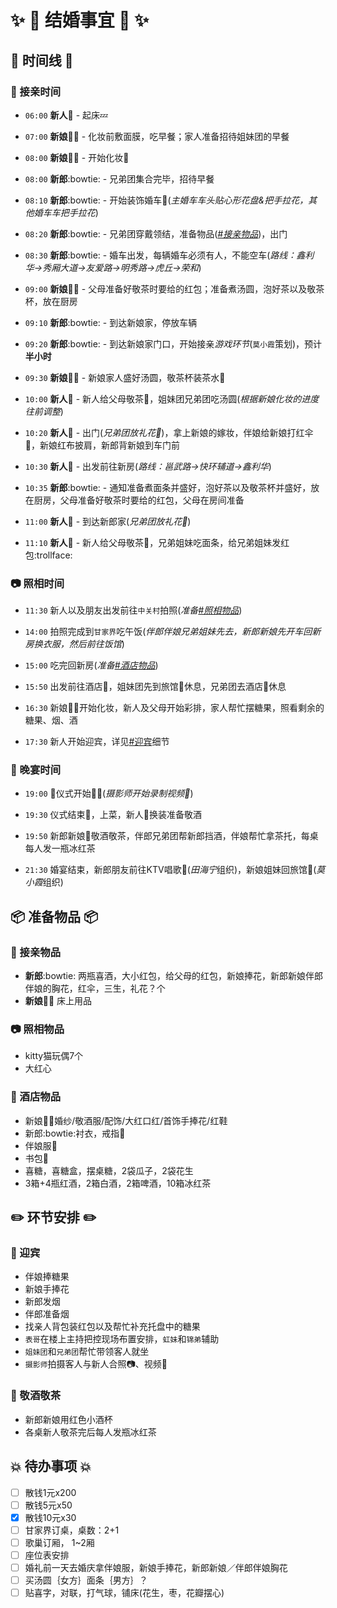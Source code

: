 # :sparkles: :sparkling_heart: 结婚事宜 :sparkling_heart: :sparkles:

## :star2: 时间线 :star2:

### :red_car: 接亲时间

- `06:00` **新人**:couple_with_heart: - 起床:zzz:

- `07:00` **新娘**:bride_with_veil: - 化妆前敷面膜，吃早餐；家人准备招待姐妹团的早餐
- `08:00` **新娘**:bride_with_veil: - 开始化妆:nail_care:
             
- `08:00` **新郎**:bowtie: - 兄弟团集合完毕，招待早餐
- `08:10` **新郎**:bowtie: - 开始装饰婚车:red_car:(_主婚车车头贴心形花盘&把手拉花，其他婚车车把手拉花_)
- `08:20` **新郎**:bowtie: - 兄弟团穿戴领结，准备物品(_[#接亲物品](接亲物品)_)，出门
- `08:30` **新郎**:bowtie: - 婚车出发，每辆婚车必须有人，不能空车(_路线：鑫利华->秀厢大道->友爱路->明秀路->虎丘->荣和_)

- `09:00` **新娘**:bride_with_veil: - 父母准备好敬茶时要给的红包；准备煮汤圆，泡好茶以及敬茶杯，放在厨房

- `09:10` **新郎**:bowtie: - 到达新娘家，停放车辆
- `09:20` **新郎**:bowtie: - 到达新娘家门口，开始接亲*游戏环节*(`莫小霞`策划)，预计**半小时**
- `09:30` **新娘**:bride_with_veil: - 新娘家人盛好汤圆，敬茶杯装茶水:tea:

- `10:00` **新人**:couple_with_heart: - 新人给父母敬茶:tea:，姐妹团兄弟团吃汤圆(_根据新娘化妆的进度往前调整_)
- `10:20` **新人**:couple_with_heart: - 出门(_兄弟团放礼花:tada:_)，拿上新娘的嫁妆，伴娘给新娘打红伞:closed_umbrella:，新娘红布披肩，新郎背新娘到车门前
- `10:30` **新人**:couple_with_heart: - 出发前往新房(_路线：邕武路->快环辅道->鑫利华_)

- `10:35` **新郎**:bowtie: - 通知准备煮面条并盛好，泡好茶以及敬茶杯并盛好，放在厨房，父母准备好敬茶时要给的红包，父母在房间准备

- `11:00` **新人**:couple_with_heart: - 到达新郎家(_兄弟团放礼花:tada:_)  
- `11:10` **新人**:couple_with_heart: - 新人给父母敬茶:tea:，兄弟姐妹吃面条，给兄弟姐妹发红包:trollface:

### :camera: 照相时间

- `11:30` 新人以及朋友出发前往`中关村`拍照(_准备[#照相物品](#照相物品)_)

- `14:00` 拍照完成到`甘家界`吃午饭(_伴郎伴娘兄弟姐妹先去，新郎新娘先开车回新房换衣服，然后前往饭馆_)

- `15:00` 吃完回新房(_准备[#酒店物品](#酒店物品)_)

- `15:50` 出发前往酒店:wedding:，姐妹团先到旅馆:hotel:休息，兄弟团去酒店:wedding:休息

- `16:30` 新娘:bride_with_veil:开始化妆，新人及父母开始彩排，家人帮忙摆糖果，照看剩余的糖果、烟、酒

- `17:30` 新人开始迎宾，详见[#迎宾](#迎宾)细节

### :wedding: 晚宴时间

- `19:00` :musical_note:仪式开始:heartbeat::heartpulse:(_摄影师开始录制视频:movie_camera:_)

- `19:30` 仪式结束:clap:，上菜，新人:revolving_hearts:换装准备敬酒

- `19:50` 新郎新娘:couple_with_heart:敬酒敬茶，伴郎兄弟团帮新郎挡酒，伴娘帮忙拿茶托，每桌每人发一瓶冰红茶

- `21:30` 婚宴结束，新郎朋友前往KTV唱歌:microphone:(*田海宁*组织)，新娘姐妹回旅馆:hotel:(*莫小霞*组织)

## :package: 准备物品 :package:

### :red_car: 接亲物品

- **新郎**:bowtie: 两瓶喜酒，大小红包，给父母的红包，新娘捧花，新郎新娘伴郎伴娘的胸花，红伞，三生，礼花？个
- **新娘**:bride_with_veil: 床上用品

### :camera: 照相物品

- kitty猫玩偶7个
- 大红心

### :wedding: 酒店物品

- 新娘:bride_with_veil:婚纱/敬酒服/配饰/大红口红/首饰手捧花/红鞋
- 新郎:bowtie:衬衣，戒指:ring:
- 伴娘服:dancer:
- 书包:handbag:
- 喜糖，喜糖盒，摆桌糖，2袋瓜子，2袋花生
- 3箱+4瓶红酒，2箱白酒，2箱啤酒，10箱冰红茶

## :pencil2: 环节安排 :pencil2:

### :couple_with_heart: 迎宾

- 伴娘捧糖果
- 新娘手捧花
- 新郎发烟
- 伴郎准备烟
- 找亲人背包装红包以及帮忙补充托盘中的糖果
- `表哥`在楼上主持把控现场布置安排，`虹妹`和`锦弟`辅助
- `姐妹团`和`兄弟团`帮忙带领客人就坐
- `摄影师`拍摄客人与新人合照:camera:、视频:movie_camera:

### :wine_glass: 敬酒敬茶

- 新郎新娘用红色小酒杯
- 各桌新人敬茶完后每人发瓶冰红茶

## :collision: 待办事项 :collision:

- [ ] 散钱1元x200
- [ ] 散钱5元x50
- [x] 散钱10元x30
- [ ] 甘家界订桌，桌数：2+1
- [ ] 歌巢订厢， 1~2厢
- [ ] 座位表安排
- [ ] 婚礼前一天去婚庆拿伴娘服，新娘手捧花，新郎新娘／伴郎伴娘胸花
- [ ] 买汤圆｛女方｝面条｛男方｝？
- [ ] 贴喜字，对联，打气球，铺床(花生，枣，花瓣摆心)
